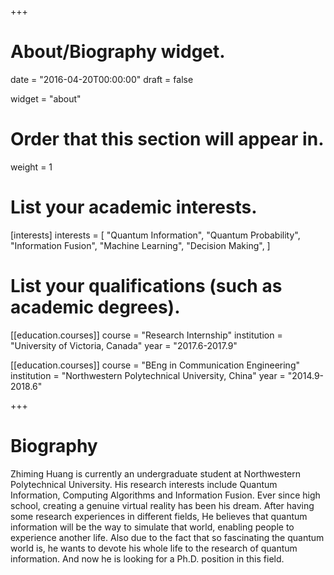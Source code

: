 +++
# About/Biography widget.

date = "2016-04-20T00:00:00"
draft = false

widget = "about"

# Order that this section will appear in.
weight = 1

# List your academic interests.
[interests]
  interests = [
    "Quantum Information",
    "Quantum Probability",
    "Information Fusion",
    "Machine Learning",
    "Decision Making",
  ]

# List your qualifications (such as academic degrees).

[[education.courses]]
  course = "Research Internship"
  institution = "University of Victoria, Canada"
  year = "2017.6-2017.9"

[[education.courses]]
  course = "BEng in Communication Engineering"
  institution = "Northwestern Polytechnical University, China"
  year = "2014.9-2018.6"

+++

# Biography

Zhiming Huang is currently an undergraduate student at Northwestern Polytechnical University. His research interests include Quantum Information, Computing Algorithms and Information Fusion. Ever since high school, creating a genuine virtual reality has been his dream. After having some research experiences in different fields, He believes that quantum information will be the way to simulate that world, enabling people to experience another life. Also due to the fact that so fascinating the quantum world is, he wants to devote his whole life to the research of quantum information. And now he is looking for a Ph.D. position in  this field.
